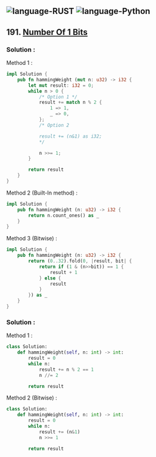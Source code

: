 ![language-RUST](https://img.shields.io/badge/RUST-8d4004?style=for-the-badge&logo=RUST)
![language-Python](https://img.shields.io/badge/Python-ffd43b?style=for-the-badge&logo=PYTHON)
---

## 191. [Number Of 1 Bits](https://leetcode.com/problems/number-of-1-bits)

### Solution :

Method 1 :
```rust
impl Solution {
    pub fn hammingWeight (mut n: u32) -> i32 {
        let mut result: i32 = 0;
        while n > 0 {
            /* Option 1 */
            result += match n % 2 {
                1 => 1,
                _ => 0,
            };
            /* Option 2

            result += (n&1) as i32;
            */

            n >>= 1;
        }

        return result
    }
}
```

Method 2 (Built-In method) :
```rust
impl Solution {
    pub fn hammingWeight (n: u32) -> i32 {
        return n.count_ones() as _
    }
}
```

Method 3 (Bitwise) :
```rust
impl Solution {
    pub fn hammingWeight (n: u32) -> i32 {
        return (0..32).fold(0, |result, bit| {
            return if (1 & (n>>bit)) == 1 {
                result + 1
            } else {
                result
            }
        }) as _
    }
}
```

### Solution :

Method 1 :
```python
class Solution:
    def hammingWeight(self, n: int) -> int:
        result = 0
        while n:
            result += n % 2 == 1
            n //= 2

        return result
```

Method 2 (Bitwise) :
```python
class Solution:
    def hammingWeight(self, n: int) -> int:
        result = 0
        while n:
            result += (n&1)
            n >>= 1

        return result
```
